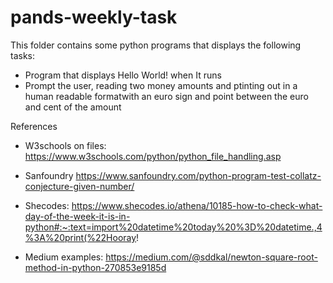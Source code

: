 # pands-weekly-task

This folder contains some python programs that displays the following tasks:

- Program that displays Hello World! when It runs
- Prompt the user, reading two money amounts and ptinting out in a human readable formatwith an euro sign  and point between the euro and cent of the amount 


References

 - W3schools on files:  https://www.w3schools.com/python/python_file_handling.asp
 
- Sanfoundry https://www.sanfoundry.com/python-program-test-collatz-conjecture-given-number/

- Shecodes: https://www.shecodes.io/athena/10185-how-to-check-what-day-of-the-week-it-is-in-python#:~:text=import%20datetime%20today%20%3D%20datetime.,4%3A%20print(%22Hooray!

- Medium examples: https://medium.com/@sddkal/newton-square-root-method-in-python-270853e9185d


